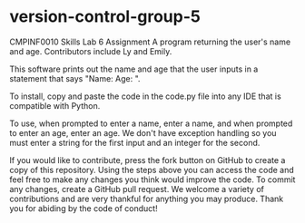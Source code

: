 # version-control-group-5
CMPINF0010 Skills Lab 6 Assignment
A program returning the user's name and age.
Contributors include Ly and Emily.

This software prints out the name and age that the user inputs in a statement that says "Name: <inputed name> Age: <inputed age>".

To install, copy and paste the code in the code.py file into any IDE that is compatible with Python.
  
To use, when prompted to enter a name, enter a name, and when prompted to enter an age, enter an age. We don't have exception handling so you must enter a string for the first input and an integer for the second.
  
If you would like to contribute, press the fork button on GitHub to create a copy of this repository. Using the steps above you can access the code and feel free to make any changes you think would improve the code. To commit any changes, create a GitHub pull request. We welcome a variety of contributions and are very thankful for anything you may produce. Thank you for abiding by the code of conduct!
